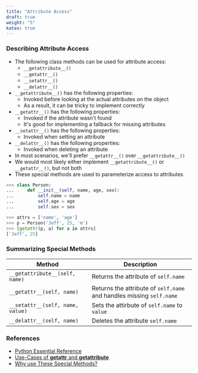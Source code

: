```yaml
---
title: "Attribute Access"
draft: true
weight: "5"
katex: true
---
```


### Describing Attribute Access
- The following class methods can be used for attribute access:
	- `__getattribute__()`
	- `__getattr__()`
	- `__setattr__()`
	- `__delattr__()`
- `__getattribute__()` has the following properties:
	- Invoked before looking at the actual attributes on the object
	- As a result, it can be tricky to implement correctly
- `__getattr__()` has the following properties:
	- Invoked if the attribute wasn't found
	- It's good for implementing a fallback for missing attributes
- `__setattr__()` has the following properties:
	- Invoked when setting an attribute
- `__delattr__()` has the following properties:
	- Invoked when deleting an attribute
- In most scenarios, we'll prefer `__getattr__()` over `__getattribute__()`
- We would most likely either implement `__getattribute__()` or `__getattr__()`, but not both
- These special methods are used to parameterize access to attributes

```python
>>> class Person:
...     def __init__(self, name, age, sex):
...         self.name = name
...         self.age = age
...         self.sex = sex

>>> attrs = ['name', 'age']
>>> p = Person('Jeff', 25, 'm')
>>> [getattr(p, a) for a in attrs]
['Jeff', 25]
```

### Summarizing Special Methods

| Method                           | Description                                                          |
| -------------------------------- | -------------------------------------------------------------------- |
| `__getattribute__(self, name)`   | Returns the attribute of `self.name`                                 |
| `__getattr__(self, name)`        | Returns the attribute of `self.name` and handles missing `self.name` |
| `__setattr__(self, name, value)` | Sets the attirbute of `self.name` to `value`                         |
| `__delattr__(self, name)`        | Deletes the attribute `self.name`                                    |


### References
- [Python Essential Reference](http://index-of.co.uk/Python/Python%20Essential%20Reference,%20Fourth%20Edition.pdf)
- [Use-Cases of __getattr__ and __getattribute__](https://stackoverflow.com/a/3278104/12777044)
- [Why use These Special Methods?](https://stackoverflow.com/a/19123719/12777044)
